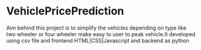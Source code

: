 # VehiclePricePrediction
Aim behind this project is to simplify the vehicles depending on type like two wheeler or four wheeler make easy to user to peak vehicle.It developed using csv file and frontend HTML|CSS|Javascript and backend as python
